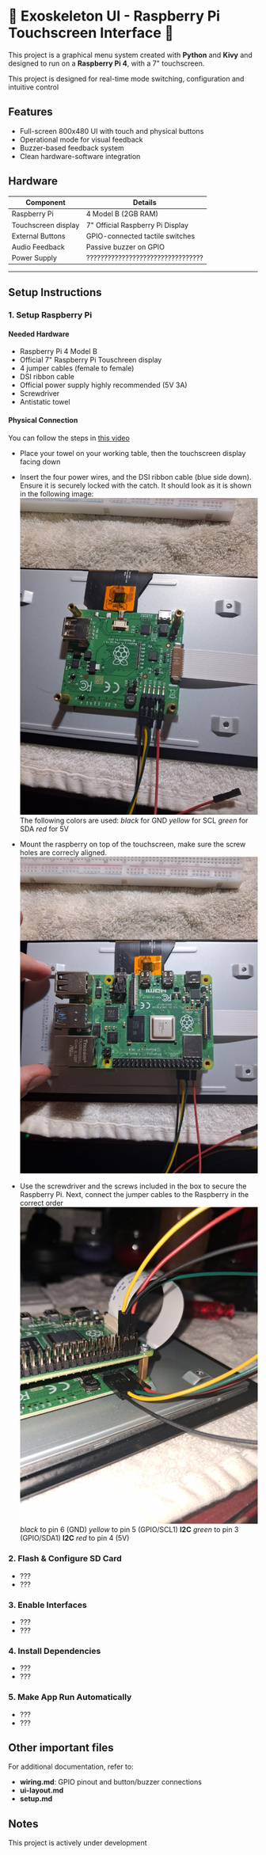 # 🦾 Exoskeleton UI - Raspberry Pi Touchscreen Interface 🦾

This project is a graphical menu system created with **Python** and **Kivy** and designed to run on a **Raspberry Pi 4**, with a 7" touchscreen.

This project is designed for real-time mode switching, configuration and intuitive control

## Features

- Full-screen 800x480 UI with touch and physical buttons
- Operational mode for visual feedback
- Buzzer-based feedback system
- Clean hardware-software integration

## Hardware
| Component            | Details                          |
| ---------------------|----------------------------------|
| Raspberry Pi         | 4 Model B (2GB RAM)              |
| Touchscreen display  | 7" Official Raspberry Pi Display |
| External Buttons     | GPIO-connected tactile switches  |
| Audio Feedback       | Passive buzzer on GPIO           |
| Power Supply         | ?????????????????????????????????|
---

## Setup Instructions

### 1.  Setup Raspberry Pi
#### Needed Hardware
- Raspberry Pi 4 Model B
- Official 7" Raspberry Pi Touschreen display
- 4 jumper cables (female to female)
- DSI ribbon cable 
- Official power supply highly recommended (5V 3A)
- Screwdriver
- Antistatic towel

#### Physical Connection
You can follow the steps in [this video](https://www.youtube.com/watch?v=SIUfAIiSzJA&ab_channel=MakeUseOf)
- Place your towel on your working table, then the touchscreen display facing down
- Insert the four power wires, and the DSI ribbon cable (blue side down). Ensure it is securely locked with the catch. It should look as it is shown in the following image:
![texto de prueba](assets/images/touchscreen-connection.jpg)
The following colors are used:
*black* for GND
*yellow* for SCL
*green* for SDA
*red* for 5V

- Mount the raspberry on top of the touchscreen, make sure the screw holes are correcly aligned.
![texto de prueba 2](assets/images/raspberry-on-top-of-touchscreen.jpg)

- Use the screwdriver and the screws included in the box to secure the Raspberry Pi. Next, connect the jumper cables to the Raspberry in the correct order
![texto de prueba 3](assets/images/raspberry-and-touchscreen-connection.jpg)
*black* to pin 6 (GND)
*yellow* to pin 5 (GPIO/SCL1) **I2C**
*green* to pin 3 (GPIO/SDA1) **I2C**
*red* to pin 4 (5V)

### 2. Flash & Configure SD Card
- ???
- ???

### 3. Enable Interfaces
- ???
- ???

### 4. Install Dependencies
- ???
- ???

### 5. Make App Run Automatically
- ???
- ???

## Other important files
For additional documentation, refer to:
- **wiring.md**: GPIO pinout and button/buzzer connections
- **ui-layout.md**
- **setup.md**


## Notes
This project is actively under development

